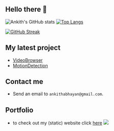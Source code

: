 ## Hello there 👋
![Ankith's GitHub stats](https://github-readme-stats.vercel.app/api?username=AnkithAbhayan&theme=dracula&show_icons=true&include_all_commits=true)    [![Top Langs](https://github-readme-stats.vercel.app/api/top-langs/?username=AnkithAbhayan&layout=compact&theme=dracula)](https://github.com/anuraghazra/github-readme-stats)

[![GitHub Streak](https://streak-stats.demolab.com/?user=AnkithAbhayan&theme=dracula)](https://git.io/streak-stats) 

## My latest project
- [VideoBrowser](https://github.com/AnkithAbhayan/VideoBrowser)
- [MotionDetection](https://github.com/AnkithAbhayan/MotionDetection)

## Contact me      
- Send an email to `ankithabhayan@gmail.com`.
## Portfolio
- to check out my (static) website click [here](https://AnkithAbhayan.github.io)
![](https://hit.yhype.me/github/profile?user_id=69845955) 
